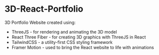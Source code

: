 # 3D-React-Portfolio

3D Portfolio Website created using:

- ThreeJS - for rendering and animating the 3D model
- React Three Fiber - for creating 3D graphics with ThreeJS in React
- TailwindCSS - a utility-first CSS styling framework
- Framer Motion - used to bring the React website to life with animations
